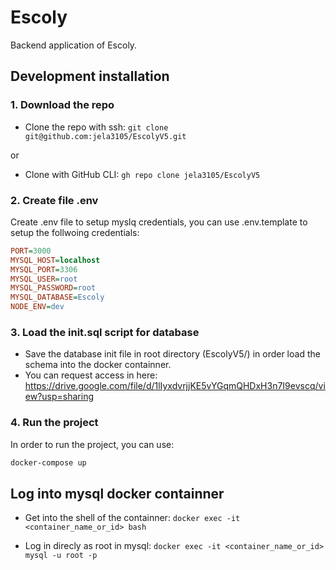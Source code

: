 # Escoly
Backend application of Escoly.

## **Development installation**

### 1. Download the repo
- Clone the repo with ssh:
`git clone git@github.com:jela3105/EscolyV5.git`

or

- Clone with GitHub CLI:
`gh repo clone jela3105/EscolyV5`

### 2. Create file .env
Create .env file to setup myslq credentials, you can use .env.template to setup  the follwoing credentials:
```ini
PORT=3000
MYSQL_HOST=localhost
MYSQL_PORT=3306
MYSQL_USER=root
MYSQL_PASSWORD=root
MYSQL_DATABASE=Escoly
NODE_ENV=dev
```

### 3. Load the init.sql script for database
- Save the database init file in root directory (EscolyV5/) in order load the schema into the docker containner.
- You can request access in here: https://drive.google.com/file/d/1lIyxdvrjjKE5vYGqmQHDxH3n7I9evscq/view?usp=sharing

### 4. Run the project
In order to run the project, you can use: 
```bash
docker-compose up
```

## **Log into mysql docker containner**

- Get into the shell of the containner:
`docker exec -it <container_name_or_id> bash`

- Log in direcly as root in mysql:
`docker exec -it <container_name_or_id> mysql -u root -p`
